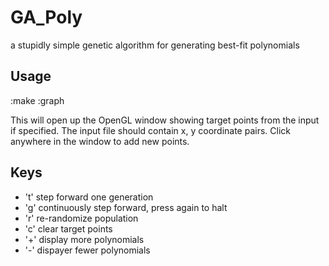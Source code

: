 GA_Poly
=======

a stupidly simple genetic algorithm for generating best-fit polynomials

Usage
-----

:make
:graph <optional input file>

This will open up the OpenGL window showing target points from the input if specified.
The input file should contain x, y coordinate pairs. 
Click anywhere in the window to add new points.

Keys
----

- 't'  step forward one generation
- 'g'  continuously step forward, press again to halt
- 'r'  re-randomize population
- 'c'  clear target points
- '+'  display more polynomials
- '-'  dispayer fewer polynomials

